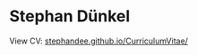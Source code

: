 # Stephan Dünkel

View CV: [stephandee.github.io/CurriculumVitae/](https://stephandee.github.io/CurriculumVitae/)



